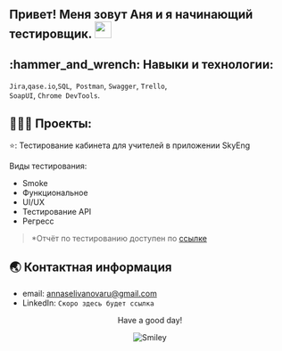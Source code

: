 
## Привет! Меня зовут Аня и я начинающий тестировщик. <img src="https://raw.githubusercontent.com/aemmadi/aemmadi/master/wave.gif" width="30">

<h2 align="left">:hammer_and_wrench: Навыки и технологии:</h2>


``Jira``,``qase.io``,``SQL``,`` Postman``, ``Swagger``, ``Trello``, <br>
``SoapUI``,  ``Chrome DevTools``.

<h2 align="left">👨🏻‍💻 Проекты:</h2>

 ⭐: Тестирование кабинета для учителей в приложении SkyEng


Виды тестирования:

- Smoke
- Функциональное
- UI/UX
- Тестирование API
- Регресс

>*Отчёт по тестированию доступен по [ссылке](https://drive.google.com/file/d/1Fyw0OPaqfxjAMxQ38lEQCBSbj5mbCsrU/view?usp=sharing)


## 🌏 Контактная информация

- email: annaselivanovaru@gmail.com
- LinkedIn: ``Скоро здесь будет ссылка``




<div align="center">
<p>Have a good day!</p>
<div>
<img src="https://github.com/fnky/fnky/raw/fnky/img/smile.gif" alt="Smiley" align="center">
</div>
</div>

